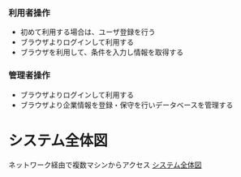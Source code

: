 ### 利用者操作
- 初めて利用する場合は、ユーザ登録を行う
- ブラウザよりログインして利用する
- ブラウザを利用して、条件を入力し情報を取得する
### 管理者操作
- ブラウザよりログインして利用する
- ブラウザより企業情報を登録・保守を行いデータベースを管理する
# システム全体図
ネットワーク経由で複数マシンからアクセス
[システム全体図](システム全体図.drawio)
